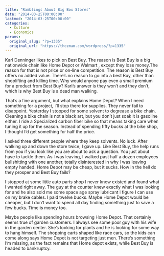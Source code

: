 ```yaml
---
title: "Ramblings About Big Box Stores"
date: "2014-03-25T00:00:00"
lastmod: "2014-03-25T00:00:00"
categories:
  - Culture
  - Economics
params:
  original_slug: "?p=1335"
  original_url: "https://thezman.com/wordpress/?p=1335"
---
```


Karl Denninger likes to pick on Best Buy. The reason is Best Buy is a
big nationwide chain like Home Depot or Walmart , except they lose
money.The reason for that is not price or on-line competition. The
reason is Best Buy offers no added value. There’s no reason to go into a
best Buy, other than shoplifting and killing time. Why would anyone pay
even a small premium for a product from Best Buy? Karl’s answer is they
won’t and they don’t, which is why Best Buy is a dead man walking.

That’s a fine argument, but what explains Home Depot? When I need
something for a project, I’ll stop there for supplies. They never fail
to disappoint. Yesterday I stopped for some solvent to degrease a bike
chain. Cleaning a bike chain is not a black art, but you don’t just soak
it is gasoline either. I ride a Specialized carbon fiber bike so that
means taking care when tuning it up for the season. Instead of spending
fifty bucks at the bike shop, I thought I’d get something for half the
price.

I asked three different people where they keep solvents. No luck. After
walking up and down the store twice, I gave up. Like Best Buy, the help
runs from you if you look like you are about to ask a question. You just
about have to tackle them. As I was leaving, I walked past half a dozen
employees bullshitting with one another, totally disinterested in why I
was leaving empty handed. Home Depot may be cheap, but it sucks. How in
the hell do they prosper and Best Buy fails?

I stopped at some little auto parts shop I never knew existed and found
what I wanted right away. The guy at the counter knew exactly what I was
looking for and he also sold me some space age spray lubricant I figure
I can use on my brake cables. I paid twelve bucks. Maybe Home Depot
would be cheaper, but I don’t want to spend all day finding something
just to save a few bucks. Time is money too.

Maybe people like spending hours browsing Home Depot. That certainly
seems true of garden customers. I always see some poor guy with his wife
in the garden center. She’s looking for plants and he is looking for
some way to hang himself. The shopping carts shaped like race cars, so
the kids can come along says Home Depot is not targeting just men.
There’s something I’m missing, as the fact remains that Home depot
exists, while Best Buy is headed to bankruptcy.
